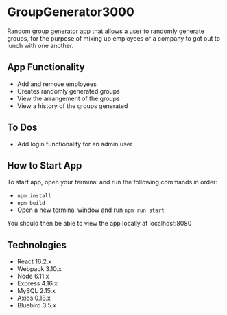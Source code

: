 # GroupGenerator3000
Random group generator app that allows a user to randomly generate groups, for the purpose of mixing up employees of a company to got out to lunch with one another.

## App Functionality
- Add and remove employees
- Creates randomly generated groups
- View the arrangement of the groups
- View a history of the groups generated

## To Dos
- Add login functionality for an admin user

## How to Start App
To start app, open your terminal and run the following commands in order:
- `npm install`
- `npm build`
- Open a new terminal window and run `npm run start`

You should then be able to view the app locally at localhost:8080

## Technologies
- React 16.2.x
- Webpack 3.10.x
- Node 6.11.x
- Express 4.16.x
- MySQL 2.15.x
- Axios 0.18.x
- Bluebird 3.5.x
